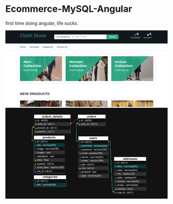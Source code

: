 # Ecommerce-MySQL-Angular

first time doing angular, life sucks.

![Screenshot](./screen.png?raw=true "Screen")
![Database Schema](./database_schema.jpg?raw=true "Database")
